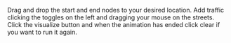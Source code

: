 Drag and drop the start and end nodes to your desired location. 
Add traffic clicking the toggles on the left and dragging your mouse on the streets.
Click the visualize button and when the animation has ended click clear if you want to run it again.
